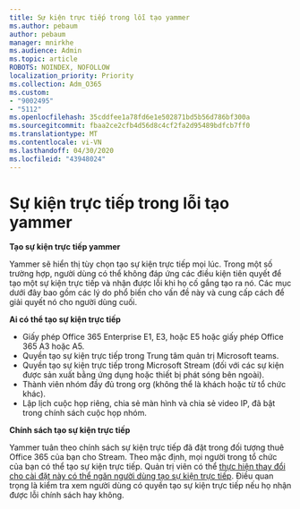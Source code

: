 ```yaml
---
title: Sự kiện trực tiếp trong lỗi tạo yammer
ms.author: pebaum
author: pebaum
manager: mnirkhe
ms.audience: Admin
ms.topic: article
ROBOTS: NOINDEX, NOFOLLOW
localization_priority: Priority
ms.collection: Adm_O365
ms.custom:
- "9002495"
- "5112"
ms.openlocfilehash: 35cddfee1a78fd6e1e502871bd5b56d786bf300a
ms.sourcegitcommit: fbaa2ce2cfb4d56d8c4cf2fa2d95489bdfcb7ff0
ms.translationtype: MT
ms.contentlocale: vi-VN
ms.lasthandoff: 04/30/2020
ms.locfileid: "43948024"
---
```

# <a name="live-events-in-yammer-creation-errors"></a>Sự kiện trực tiếp trong lỗi tạo yammer

**Tạo sự kiện trực tiếp yammer**

Yammer sẽ hiển thị tùy chọn tạo sự kiện trực tiếp mọi lúc. Trong một số trường hợp, người dùng có thể không đáp ứng các điều kiện tiên quyết để tạo một sự kiện trực tiếp và nhận được lỗi khi họ cố gắng tạo ra nó. Các mục dưới đây bao gồm các lý do phổ biến cho vấn đề này và cung cấp cách để giải quyết nó cho người dùng cuối.

**Ai có thể tạo sự kiện trực tiếp**
- Giấy phép Office 365 Enterprise E1, E3, hoặc E5 hoặc giấy phép Office 365 A3 hoặc A5.
- Quyền tạo sự kiện trực tiếp trong Trung tâm quản trị Microsoft teams.
- Quyền tạo sự kiện trực tiếp trong Microsoft Stream (đối với các sự kiện được sản xuất bằng ứng dụng hoặc thiết bị phát sóng bên ngoài).
- Thành viên nhóm đầy đủ trong org (không thể là khách hoặc từ tổ chức khác).
- Lập lịch cuộc họp riêng, chia sẻ màn hình và chia sẻ video IP, đã bật trong chính sách cuộc họp nhóm.

**Chính sách tạo sự kiện trực tiếp**

Yammer tuân theo chính sách sự kiện trực tiếp đã đặt trong đối tượng thuê Office 365 của bạn cho Stream. Theo mặc định, mọi người trong tổ chức của bạn có thể tạo sự kiện trực tiếp. Quản trị viên có thể [thực hiện thay đổi cho cài đặt này có thể ngăn người dùng tạo sự kiện trực tiếp](https://docs.microsoft.com/stream/live-event-administration#enabling-and-restricting-users-to-creating). Điều quan trọng là kiểm tra xem người dùng có quyền tạo sự kiện trực tiếp nếu họ nhận được lỗi chính sách hay không.
